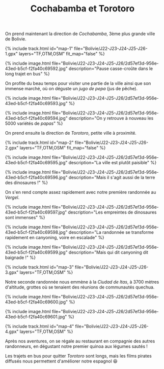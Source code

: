﻿---
title: "Cochabamba et Torotoro"
permalink: /Bolivie/J22-J23-J24-J25-J26/
sidebar:
  nav: "bolivie"
enable_tracks: true
---

On prend maintenant la direction de *Cochabamba*, 3ème plus grande ville de Bolivie.

{% include track.html id="map-1" file="Bolivie/J22-J23-J24-J25-J26-1.gpx" layers="TF,OTM,OSM" fit_map="false" %}

{% include image.html file="Bolivie/J22-J23-J24-J25-J26/2d57ef3d-956e-43ed-b5cf-f2fa40c69592.jpg" description="Pause casse-croûte dans le long trajet en bus" %}

On profite du beau temps pour visiter une partie de la ville ainsi que son immense marché, où on déguste un *jugo de pepa* (jus de pêche).

{% include image.html file="Bolivie/J22-J23-J24-J25-J26/2d57ef3d-956e-43ed-b5cf-f2fa40c69593.jpg" %}

{% include image.html file="Bolivie/J22-J23-J24-J25-J26/2d57ef3d-956e-43ed-b5cf-f2fa40c69594.jpg" description="On y retrouve à nouveau les 5000 variétés de *papas*" %}

On prend ensuite la direction de *Torotoro*, petite ville à proximité.

{% include track.html id="map-2" file="Bolivie/J22-J23-J24-J25-J26-2.gpx" layers="TF,OTM,OSM" fit_map="false" %}

{% include image.html file="Bolivie/J22-J23-J24-J25-J26/2d57ef3d-956e-43ed-b5cf-f2fa40c69595.jpg" description="La ville est plutôt paisible" %}

{% include image.html file="Bolivie/J22-J23-J24-J25-J26/2d57ef3d-956e-43ed-b5cf-f2fa40c69596.jpg" description="Mais il s'agit aussi de la terre des dinosaures !" %}

On s'en rend compte assez rapidement avec notre première randonnée au *Vergel*.

{% include image.html file="Bolivie/J22-J23-J24-J25-J26/2d57ef3d-956e-43ed-b5cf-f2fa40c69597.jpg" description="Les empreintes de dinosaures sont immenses" %}

{% include image.html file="Bolivie/J22-J23-J24-J25-J26/2d57ef3d-956e-43ed-b5cf-f2fa40c69598.jpg" description="La randonnée se transforme rapidement en canyoning, voire en escalade" %}

{% include image.html file="Bolivie/J22-J23-J24-J25-J26/2d57ef3d-956e-43ed-b5cf-f2fa40c69599.jpg" description="Mais qui dit canyoning dit baignade !" %}

{% include track.html id="map-3" file="Bolivie/J22-J23-J24-J25-J26-3.gpx" layers="TF,OTM,OSM" %}

Notre seconde randonnée nous emmène à la *Ciudad de Itas*, à 3700 mètres d'altitude, grottes où se tenaient des réunions de communautés quechua.

{% include image.html file="Bolivie/J22-J23-J24-J25-J26/2d57ef3d-956e-43ed-b5cf-f2fa40c69600.jpg" %}

{% include image.html file="Bolivie/J22-J23-J24-J25-J26/2d57ef3d-956e-43ed-b5cf-f2fa40c69601.jpg" %}

{% include track.html id="map-4" file="Bolivie/J22-J23-J24-J25-J26-4.gpx" layers="TF,OTM,OSM" %}

Après nos aventures, on se régale au restaurant en compagnie des autres randonneurs, en dégustant notre premier quinoa aux légumes sautés !

Les trajets en bus pour quitter *Torotoro* sont longs, mais les films pirates diffusés nous permettent d'améliorer notre espagnol :laughing:
